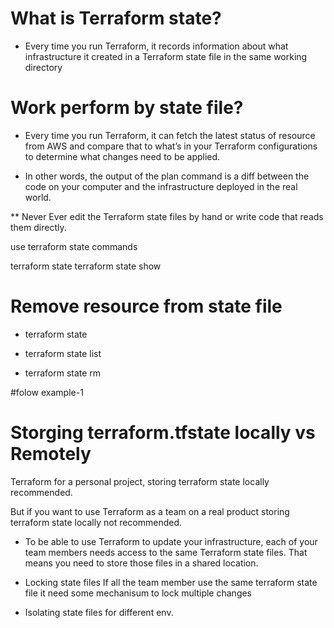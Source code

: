 # What is Terraform state?


- Every time you run Terraform, it records information about what infrastructure it created in a Terraform state file in the same working directory 


# Work perform by state file?

- Every time you run Terraform, it can fetch the latest status of resource from AWS and compare that to what’s in your Terraform configurations to determine what changes need to be applied.


- In other words, the output of the plan command is a diff between the code on your computer and the infrastructure deployed in the real world.

** Never Ever edit the Terraform state files by hand or write code that reads them directly.

use terraform state commands 

terraform state
terraform state show 

# Remove resource from state file 

- terraform state

- terraform state list 

- terraform state rm 

#folow example-1


# Storging terraform.tfstate locally vs Remotely 

Terraform for a personal project, storing terraform state locally recommended.

But if you want to use Terraform as a team on a real product storing terraform state locally not recommended.



- To be able to use Terraform to update your infrastructure, each of your team members needs access to the same Terraform state files. 
That means you need to store those files in a shared location.

- Locking state files
If all the team member use the same terraform state file it need some mechanisum to lock multiple changes 

- Isolating state files 
for different env. 

